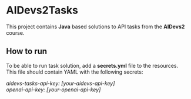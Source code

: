 # AIDevs2Tasks

This project contains **Java** based solutions to API tasks from the **AIDevs2** course.

## How to run

To be able to run task solution, add a **secrets.yml** file to the resources.  
This file should contain YAML with the following secrets:

_aidevs-tasks-api-key: [your-aidevs-api-key]  
openai-api-key: [your-openai-api-key]_